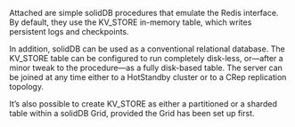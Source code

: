 Attached are simple solidDB procedures that emulate the Redis interface. By default, they use the KV_STORE in-memory table, which writes persistent logs and checkpoints.

In addition, solidDB can be used as a conventional relational database. 
The KV_STORE table can be configured to run completely disk-less, or—after a minor tweak to the procedure—as a fully disk-based table. 
The server can be joined at any time either to a HotStandby cluster or to a CRep replication topology.

It’s also possible to create KV_STORE as either a partitioned or a sharded table within a solidDB Grid, provided the Grid has been set up first.
